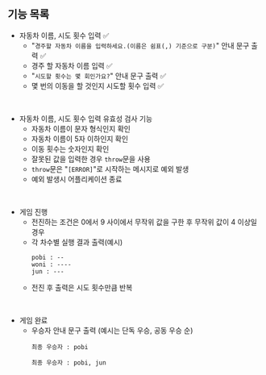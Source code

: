 ## 기능 목록

- 자동차 이름, 시도 횟수 입력 ✅
  - "`경주할 자동차 이름을 입력하세요.(이름은 쉼표(,) 기준으로 구분)`" 안내 문구 출력 ✅
  - 경주 할 자동차 이름 입력 ✅
  - "`시도할 횟수는 몇 회인가요?`" 안내 문구 출력 ✅
  - 몇 번의 이동을 할 것인지 시도할 횟수 입력 ✅

<br/>

- 자동차 이름, 시도 횟수 입력 유효성 검사 기능
  - 자동차 이름이 문자 형식인지 확인
  - 자동차 이름이 5자 이하인지 확인
  - 이동 횟수는 숫자인지 확인
  - 잘못된 값을 입력한 경우 `throw`문을 사용
  - `throw`문은 "`[ERROR]`"로 시작하는 메시지로 예외 발생
  - 예외 발생시 어플리케이션 종료

<br/>

- 게임 진행
  - 전진하는 조건은 0에서 9 사이에서 무작위 값을 구한 후 무작위 값이 4 이상일 경우
  - 각 차수별 실행 결과 출력(예시)
    ```
    pobi : --
    woni : ----
    jun : ---
    ```
  - 전진 후 출력은 시도 횟수만큼 반복

<br/>

- 게임 완료
  - 우승자 안내 문구 출력 (예시는 단독 우승, 공동 우승 순)
    ```
    최종 우승자 : pobi
    ```
    ```
    최종 우승자 : pobi, jun
    ```
